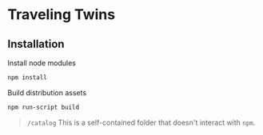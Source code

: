 # Traveling Twins

## Installation

Install node modules
```sh
npm install
```

Build distribution assets
```sh
npm run-script build
```

> `/catalog`
> This is a self-contained folder that doesn't interact with `npm`.
